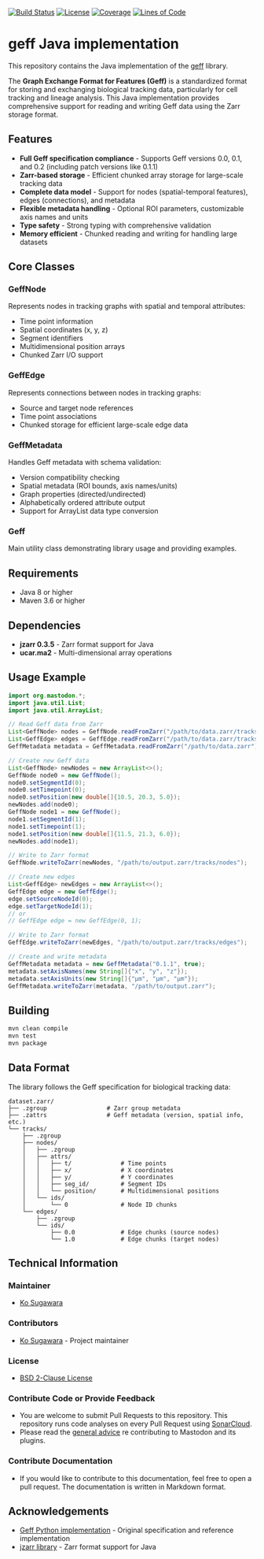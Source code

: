 [![Build Status](https://github.com/mastodon-sc/geff-java/actions/workflows/build.yml/badge.svg)](https://github.com/mastodon-sc/geff-java/actions/workflows/build.yml)
[![License](https://img.shields.io/badge/License-BSD%202--Clause-orange.svg)](https://opensource.org/licenses/BSD-2-Clause)
[![Coverage](https://sonarcloud.io/api/project_badges/measure?project=mastodon-sc_geff-java&metric=coverage)](https://sonarcloud.io/summary/overall?id=mastodon-sc_geff-java)
[![Lines of Code](https://sonarcloud.io/api/project_badges/measure?project=mastodon-sc_geff-java&metric=ncloc)](https://sonarcloud.io/summary/overall?id=mastodon-sc_geff-java)

# geff Java implementation

This repository contains the Java implementation of the [geff](https://github.com/live-image-tracking-tools/geff) library.

The **Graph Exchange Format for Features (Geff)** is a standardized format for storing and exchanging biological tracking data, particularly for cell tracking and lineage analysis. This Java implementation provides comprehensive support for reading and writing Geff data using the Zarr storage format.

## Features

- **Full Geff specification compliance** - Supports Geff versions 0.0, 0.1, and 0.2 (including patch versions like 0.1.1)
- **Zarr-based storage** - Efficient chunked array storage for large-scale tracking data
- **Complete data model** - Support for nodes (spatial-temporal features), edges (connections), and metadata
- **Flexible metadata handling** - Optional ROI parameters, customizable axis names and units
- **Type safety** - Strong typing with comprehensive validation
- **Memory efficient** - Chunked reading and writing for handling large datasets

## Core Classes

### GeffNode
Represents nodes in tracking graphs with spatial and temporal attributes:
- Time point information
- Spatial coordinates (x, y, z)
- Segment identifiers
- Multidimensional position arrays
- Chunked Zarr I/O support

### GeffEdge  
Represents connections between nodes in tracking graphs:
- Source and target node references
- Time point associations
- Chunked storage for efficient large-scale edge data

### GeffMetadata
Handles Geff metadata with schema validation:
- Version compatibility checking
- Spatial metadata (ROI bounds, axis names/units)
- Graph properties (directed/undirected)
- Alphabetically ordered attribute output
- Support for ArrayList data type conversion

### Geff
Main utility class demonstrating library usage and providing examples.

## Requirements

- Java 8 or higher
- Maven 3.6 or higher

## Dependencies

- **jzarr 0.3.5** - Zarr format support for Java
- **ucar.ma2** - Multi-dimensional array operations

## Usage Example

```java
import org.mastodon.*;
import java.util.List;
import java.util.ArrayList;

// Read Geff data from Zarr
List<GeffNode> nodes = GeffNode.readFromZarr("/path/to/data.zarr/tracks/nodes");
List<GeffEdge> edges = GeffEdge.readFromZarr("/path/to/data.zarr/tracks/edges");
GeffMetadata metadata = GeffMetadata.readFromZarr("/path/to/data.zarr");

// Create new Geff data
List<GeffNode> newNodes = new ArrayList<>();
GeffNode node0 = new GeffNode();
node0.setSegmentId(0);
node0.setTimepoint(0);
node0.setPosition(new double[]{10.5, 20.3, 5.0});
newNodes.add(node0);
GeffNode node1 = new GeffNode();
node1.setSegmentId(1);
node1.setTimepoint(1);
node1.setPosition(new double[]{11.5, 21.3, 6.0});
newNodes.add(node1);

// Write to Zarr format
GeffNode.writeToZarr(newNodes, "/path/to/output.zarr/tracks/nodes");

// Create new edges
List<GeffEdge> newEdges = new ArrayList<>();
GeffEdge edge = new GeffEdge();
edge.setSourceNodeId(0);
edge.setTargetNodeId(1);
// or
// GeffEdge edge = new GeffEdge(0, 1);

// Write to Zarr format
GeffEdge.writeToZarr(newEdges, "/path/to/output.zarr/tracks/edges");

// Create and write metadata
GeffMetadata metadata = new GeffMetadata("0.1.1", true);
metadata.setAxisNames(new String[]{"x", "y", "z"});
metadata.setAxisUnits(new String[]{"μm", "μm", "μm"});
GeffMetadata.writeToZarr(metadata, "/path/to/output.zarr");
```

## Building

```bash
mvn clean compile
mvn test
mvn package
```

## Data Format

The library follows the Geff specification for biological tracking data:

```
dataset.zarr/
├── .zgroup                 # Zarr group metadata
├── .zattrs                 # Geff metadata (version, spatial info, etc.)
└── tracks/
    ├── .zgroup
    ├── nodes/
    │   ├── .zgroup
    │   ├── attrs/
    │   │   ├── t/              # Time points
    │   │   ├── x/              # X coordinates  
    │   │   ├── y/              # Y coordinates
    │   │   ├── seg_id/         # Segment IDs
    │   │   └── position/       # Multidimensional positions
    │   └── ids/
    │       └── 0               # Node ID chunks
    └── edges/
        ├── .zgroup
        └── ids/
            ├── 0.0             # Edge chunks (source nodes)
            └── 1.0             # Edge chunks (target nodes)
```

## Technical Information

### Maintainer

* [Ko Sugawara](https://github.com/ksugar/)

### Contributors

* [Ko Sugawara](https://github.com/ksugar/) - Project maintainer

### License

* [BSD 2-Clause License](https://opensource.org/license/bsd-2-clause/)

### Contribute Code or Provide Feedback

* You are welcome to submit Pull Requests to this repository. This repository runs code analyses on
  every Pull Request using [SonarCloud](https://sonarcloud.io/dashboard?id=mastodon-sc_geff-java).
* Please read the [general advice](https://github.com/mastodon-sc/) re contributing to Mastodon and its plugins.

### Contribute Documentation

* If you would like to contribute to this documentation, feel free to open a pull request. The documentation is written in Markdown format.

## Acknowledgements

* [Geff Python implementation](https://github.com/live-image-tracking-tools/geff) - Original specification and reference implementation
* [jzarr library](https://github.com/bcdev/jzarr) - Zarr format support for Java
